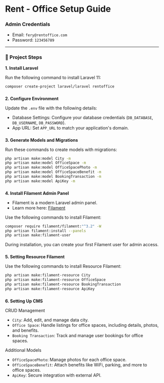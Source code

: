 # Rent - Office Setup Guide  

### Admin Credentials  
- Email: `fery@rentoffice.com`  
- Password: `123456789`  

---

### 🚀 Project Steps  
**1. Install Laravel**

Run the following command to install Laravel 11:  
```bash  
composer create-project laravel/laravel rentoffice
```
###
**2. Configure Environment**

Update the `.env` file with the following details:  
- Database Settings: Configure your database credentials (`DB_DATABASE`, `DB_USERNAME`, `DB_PASSWORD`).
- App URL: Set `APP_URL` to match your application's domain.

###
**3. Generate Models and Migrations**

Run these commands to create models with migrations:  
```bash  
php artisan make:model City -m  
php artisan make:model OfficeSpace -m  
php artisan make:model OfficeSpacePhoto -m  
php artisan make:model OfficeSpaceBenefit -m  
php artisan make:model BookingTransaction -m  
php artisan make:model ApiKey -m 
```

###
**4. Install Filament Admin Panel**
- Filament is a modern Laravel admin panel.
- Learn more here: [Filament](https://filamentphp.com)

Use the following commands to install Filament:
```bash  
composer require filament/filament:"^3.2" -W  
php artisan filament:install --panels  
php artisan make:filament-user
```
During installation, you can create your first Filament user for admin access.
###
**5. Setting Resource Filament**

Use the following commands to install Resource Filament:
``` bash
php artisan make:filament-resource City
php artisan make:filament-resource OfficeSpace
php artisan make:filament-resource BookingTransaction
php artisan make:filament-resource ApiKey
```
###
**6. Setting Up CMS**

CRUD Management
- `City`: Add, edit, and manage data city.
- `Office Space`: Handle listings for office spaces, including details, photos, and benefits.
- `Booking Transaction`: Track and manage user bookings for office spaces.

Additional Models
- `OfficeSpacePhoto`: Manage photos for each office space.
- `OfficeSpaceBenefit`: Attach benefits like WiFi, parking, and more to office spaces.
- `ApiKey`: Secure integration with external API.
